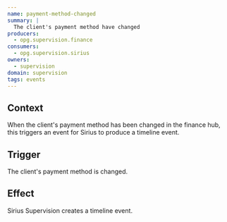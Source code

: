 ```yaml
---
name: payment-method-changed
summary: |
  The client's payment method have changed
producers:
  - opg.supervision.finance
consumers:
  - opg.supervision.sirius
owners:
  - supervision
domain: supervision
tags: events
---
```


## Context

When the client's payment method has been changed in the finance hub, this triggers an event for Sirius to
produce a timeline event.

## Trigger

The client's payment method is changed.

## Effect

Sirius Supervision creates a timeline event.

